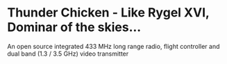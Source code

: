 # Thunder Chicken - Like Rygel XVI, Dominar of the skies...

An open source integrated 433 MHz long range radio, flight controller and dual band (1.3 / 3.5 GHz) video transmitter

